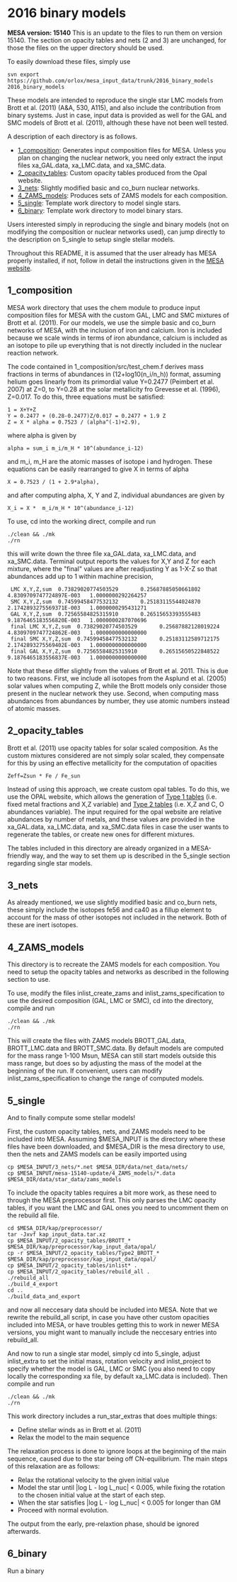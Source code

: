 # 2016 binary models

**MESA version: 15140**
This is an update to the files to run them on version 15140.
The section on opacity tables and nets (2 and 3) are unchanged, for those the files
on the upper directory should be used.

To easily download these files, simply use
```
svn export https://github.com/orlox/mesa_input_data/trunk/2016_binary_models 2016_binary_models
```

These models are intended to reproduce the single star LMC models from Brott et al. (2011)
(A&A, 530, A115), and also include the contribution from binary systems. Just in case,
input data is provided as well for the GAL and SMC models of Brott et al. (2011), although
these have not been well tested.

A description of each directory is as follows.

- [1_composition](https://github.com/orlox/mesa_input_data/tree/master/2016_binary_models#1_composition): Generates input composition files for MESA. Unless you plan
on changing the nuclear network, you need only extract the input files
xa_GAL.data, xa_LMC.data, and xa_SMC.data.
- [2_opacity_tables](https://github.com/orlox/mesa_input_data/tree/master/2016_binary_models#2_opacity_tables): Custom opacity tables produced from the Opal website.
- [3_nets](https://github.com/orlox/mesa_input_data/tree/master/2016_binary_models#3_nets): Slightly modified basic and co_burn nuclear networks.
- [4_ZAMS_models](https://github.com/orlox/mesa_input_data/tree/master/2016_binary_models#4_zams_models): Produces sets of ZAMS models for each composition.
- [5_single](https://github.com/orlox/mesa_input_data/tree/master/2016_binary_models#5_single): Template work directory to model single stars.
- [6_binary](https://github.com/orlox/mesa_input_data/tree/master/2016_binary_models#6_binary): Template work directory to model binary stars.

Users interested simply in reproducing the single and binary models (not on modifying the
composition or nuclear networks used), can jump directly to the description on 5_single
to setup single stellar models.

Throughout this README, it is assumed that the user already has MESA properly installed,
if not, follow in detail the instructions given in the [MESA website](http://mesa.sourceforge.net/prereqs.html).

## 1_composition
MESA work directory that uses the chem module to produce input composition
files for MESA with the custom GAL, LMC and SMC mixtures of Brott et al. (2011).
For our models, we use the simple basic and co_burn networks of MESA, with the inclusion
of iron and calcium. Iron is included because we scale winds in terms of iron abundance,
calcium is included as an isotope to pile up everything that is not directly included
in the nuclear reaction network.

The code contained in 1_composition/src/test_chem.f derives mass fractions in terms of abundances in (12+log10(n_i/n_h)) format,
assuming helium goes linearly from its primordial value Y=0.2477 (Peimbert et al. 2007)
at Z=0, to Y=0.28 at the solar metallicity fro Grevesse et al. (1996), Z=0.017. To do this, three equations must be satisfied:
```
1 = X+Y+Z
Y = 0.2477 + (0.28-0.2477)Z/0.017 = 0.2477 + 1.9 Z
Z = X * alpha = 0.7523 / (alpha^(-1)+2.9),
```
where alpha is given by
```
alpha = sum_i m_i/m_H * 10^(abundance_i-12)
```
and m_i, m_H are the atomic masses of isotope i and hydrogen. These equations can
be easily rearranged to give X in terms of alpha
```
X = 0.7523 / (1 + 2.9*alpha),
```
and after computing alpha, X, Y and Z, individual abundances are given by
```
X_i = X *  m_i/m_H * 10^(abundance_i-12)
```

To use, cd into the working direct, compile and run

```
./clean && ./mk
./rn
```

this will write down the three file xa_GAL.data, xa_LMC.data, and xa_SMC.data. 
Terminal output reports the values for X,Y and Z for each mixture, where the 
"final" values are after readjusting Y as 1-X-Z so that abundances add up to 1
within machine precision,
```
 LMC X,Y,Z,sum  0.73829020774503529       0.25687885050661802        4.8309709747724897E-003   1.0000000292264257     
 SMC X,Y,Z,sum  0.74599458477532132       0.25183115544024870        2.1742893275569371E-003   1.0000000295431271     
 GAL X,Y,Z,sum  0.72565584825315910       0.26515653393555483        9.1876465183556820E-003   1.0000000287070696     
 final LMC X,Y,Z,sum  0.73829020774503529       0.25687882128019224        4.8309709747724862E-003   1.0000000000000000     
 final SMC X,Y,Z,sum  0.74599458477532132       0.25183112589712175        2.1742893275569402E-003   1.0000000000000000     
 final GAL X,Y,Z,sum  0.72565584825315910       0.26515650522848522        9.1876465183556837E-003   1.0000000000000000
```
Note that these differ slightly from the values of Brott et al. 2011. This is due to two reasons.
First, we include all isotopes from the Asplund et al. (2005) solar values when computing Z, while
the Brott models only consider those present in the nuclear network they use. Second, when computing
mass abundances from abundances by number, they use atomic numbers instead of atomic masses.

## 2_opacity_tables
Brott et al. (2011) use opacity tables for solar scaled composition. As the custom mixtures
considered are not simply solar scaled, they compensate for this by using an effective metallicity
for the computation of opacities
```
Zeff=Zsun * Fe / Fe_sun
```
Instead of using this approach, we create custom opal tables. To do this, we use the OPAL website,
which allows the generation of [Type 1 tables](http://opalopacity.llnl.gov/type1inp.html) (i.e. fixed
metal fractions and X,Z variable) and
[Type 2 tables](http://opalopacity.llnl.gov/type2inp.html) (i.e. X,Z and C, O abundances variable).
The input required for the opal website are relative abundances by number of metals, and these values are
provided in the xa_GAL.data, xa_LMC.data, and xa_SMC.data files in case the user wants to regenerate the tables,
or create new ones for different mixtures.

The tables included in this directory are already organized in a MESA-friendly way, and the
way to set them up is described in the 5_single section regarding single star models.

## 3_nets
As already mentioned, we use slightly modified basic and co_burn nets, these simply include the
isotopes fe56 and ca40 as a fillup element to account for the mass of other isotopes not included
in the network. Both of these are inert isotopes. 

## 4_ZAMS_models
This directory is to recreate the ZAMS models for each composition. You need to setup the opacity
tables and networks as described in the following section to use.

To use, modify the files
inlist_create_zams and inlist_zams_specification to use the desired composition (GAL, LMC or SMC),
cd into the directory, compile and run
```
./clean && ./mk
./rn
```
This will create the files with ZAMS models BROTT_GAL.data, BROTT_LMC.data and BROTT_SMC.data.
By default models are computed for the mass range 1-100 Msun, MESA can still start models outside
this mass range, but does so by adjusting the mass of the model at the beginning of the run. If
convenient, users can modify inlist_zams_specification to change the range of computed models.

## 5_single
And to finally compute some stellar models!

First, the custom opacity tables, nets, and ZAMS models need to be included into MESA.
Assuming $MESA_INPUT is the directory where these files have been downloaded, and
$MESA_DIR is the mesa directory to use, then the nets and ZAMS models can be easily imported
using
```
cp $MESA_INPUT/3_nets/*.net $MESA_DIR/data/net_data/nets/
cp $MESA_INPUT/mesa-15140-update/4_ZAMS_models/*.data $MESA_DIR/data/star_data/zams_models
```
To include the opacity tables requires a bit more work, as these need to through the MESA
preprocessor first. This only parses the LMC opacity tables, if you want the LMC and GAL ones
you need to uncomment them on the rebuild all file.
```
cd $MESA_DIR/kap/preprocessor/
tar -Jxvf kap_input_data.tar.xz
cp $MESA_INPUT/2_opacity_tables/BROTT_* $MESA_DIR/kap/preprocessor/kap_input_data/opal/
cp -r $MESA_INPUT/2_opacity_tables/Type2_BROTT_* $MESA_DIR/kap/preprocessor/kap_input_data/opal/
cp $MESA_INPUT/2_opacity_tables/inlist* .
cp $MESA_INPUT/2_opacity_tables/rebuild_all .
./rebuild_all
./build_4_export
cd ..
./build_data_and_export
```
and now all neccesary data should be included into MESA. Note that we rewrite the rebuild_all script,
in case you have other custom opacities included into MESA, or have troubles getting this to work
in newer MESA versions, you might want to manually include the neccesary entries into rebuild_all.

And now to run a single star model, simply cd into 5_single, adjust inlist_extra to set
the initial mass, rotation velocity and inlist_project to specify
whether the model is GAL, LMC or SMC (you also need to copy locally the corresponding xa file,
by default xa_LMC.data is included). Then compile and run
```
./clean && ./mk
./rn
```
This work directory includes a run_star_extras that does multiple things:
- Define stellar winds as in Brott et al. (2011)
- Relax the model to the main sequence

The relaxation process is done to ignore loops at the beginning of the main sequence, caused due to the star being
off CN-equilibrium. The main steps of this relaxation are as follows:
- Relax the rotational velocity to the given initial value
- Model the star until |log L - log L_nuc| < 0.005, while fixing the rotation to the chosen initial value at the start of each step.
- When the star satisfies |log L - log L_nuc| < 0.005 for longer than GM
- Proceed with normal evolution.

The output from the early, pre-relaxtion phase, should be ignored afterwards.

## 6_binary
Run a binary
